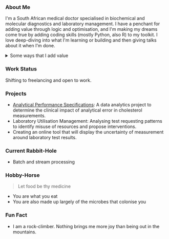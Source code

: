 ### About Me
I'm a South African medical doctor specialised in biochemical and molecular diagnostics and laboratory management. I have a penchant for adding value through logic and optimisation, and I'm making my dreams come true by adding coding skills (mostly Python, also R) to my toolkit. I love deep-diving into what I'm learning or building and then giving talks about it when I'm done.

<details>
<summary>Some ways that I add value</summary>


| What I do | How it helps |
|----------:|---------------|
| <p>Analyse large amounts of clinical data to find <br> patterns and models that differentiate diseases | Improves the pathway to health for patients |
| Use lab data and programming to optimise workflows | <p>Increase efficiency and improve job-satisfaction <br>for staff |
| <p>Assist clinicians to differentiate among diagnoses <br>through an understanding of the biochemical nature <br>of diseases and laboratory testing | <p>Reach more accurate diagnoses and personalise <br>patient care |
| <p>Troubleshoot unexpected laboratory results through <br>combined knowledge of biological, clinical and <br>laboratory processes | <p>Assist clinicians to reconcile test results with the <br>clinical picture.|
</details>

### Work Status
Shifting to freelancing and open to work.

### Projects
- [Analytical Performance Specifications](https://github.com/justcme/PerformanceSpecs): A data analytics project to determine the clinical impact of analytical error in cholesterol measurements.
- Laboratory Utilisation Management: Analysing test requesting patterns to identify misuse of resources and propose interventions.
- Creating an online tool that will display the uncertainty of measurement around laboratory test results.

### Current Rabbit-Hole
- Batch and stream processing

### Hobby-Horse
> Let food be thy medicine
- You are what you eat
- You are also made up largely of the microbes that colonise you

### Fun Fact
- I am a rock-climber. Nothing brings me more joy than being out in the mountains.


